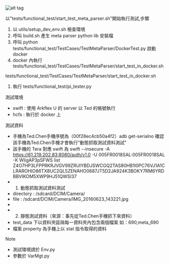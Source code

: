 ![alt tag](https://gitlab.hopebaytech.com/gateway-2-0/hcfs/raw/test-meta-parser/tests/functional_test/TestCases/TestMetaParser/arch.jpg)

以"tests/functional_test/start_test_meta_parser.sh"開始執行測試,步驟
1. 以 utils/setup_dev_env.sh 檢查環境
2. 呼叫 build.sh 產生 meta parser python lib 安裝檔
3. 呼叫 python tests/functional_test/TestCases/TestMetaParser/DockerTest.py 啟動 docker
4. docker 內執行 tests/functional_test/TestCases/TestMetaParser/start_test_in_docker.sh 

tests/functional_test/TestCases/TestMetaParser/start_test_in_docker.sh
1. 執行 tests/functional_test/pi_tester.py

測試環境
- swift : 使用 Arkflex U 的 server 以 Ted 的帳號執行
- hcfs : 執行於 docker 上

測試資料
- 手機為Ted.Chen手機序號為（00f28ec4cb50a4f2）adb get-serialno 確認該手機為Ted.Chen手機才會執行"動態抓取測試資料測試"
- 該手機的 Tera 對應 swift 為 swift --insecure -A https://61.219.202.83:8080/auth/v1.0 -U 005FR0018SAL:005FR0018SAL -K WligAP3pSFWS list Z4O7HP3LFPPRKRJVGV99ZRUIYBDJSWCGQ2TAS80HB1I0PC76VJ1A1CLRAROHIO86TX8UC2QL5ZENAHO0687JT5D2JA924K3BOKY7RM6YRDBBVIKOM5XWP9HJ51QWSI37
-	1. 動態抓取測試資料測試
-	directory : /sdcard/DCIM/Camera/
-	file : /sdcard/DCIM/Camera/IMG_20160623_143221.jpg
- 
-	2. 靜態測試資料（來源：事先從Ted.Chen手機抓下來資料）
-	test_data 下以資料夾區隔每一資料夾內包含兩個檔案 如：690,meta_690
-	檔案 property 為手機上以 stat 指令取得的資料


Note
- 測試環境請於 Env.py
- 參數於 VarMgt.py
